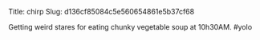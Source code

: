 Title: chirp
Slug: d136cf85084c5e560654861e5b37cf68

Getting weird stares for eating chunky vegetable soup at 10h30AM. #yolo

